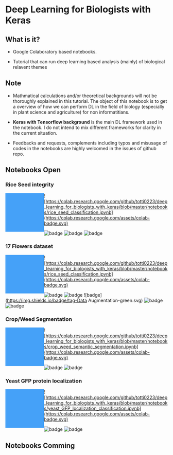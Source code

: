 # Deep Learning for Biologists with Keras



## What is it?

- Google Colaboratory based notebooks.

- Tutorial that can run deep learning based analysis  (mainly) of biological relavent themes

## Note

- Mathmatical calculations and/or theoretical backgrounds will not be thoroughly explained in this tutorial. The object of this notebook is to get a overview of how we can perform DL in the field of biology (especially in plant science and agriculture) for non informatitians.

- **Keras with Tensorflow background** is the main DL framework used in the notebook. I do not intend to mix different frameworks for clarity in the current situation.

- Feedbacks and requests, complements including typos and misusage of codes in the notebooks are highly welcomed in the issues of github repo.

  

## Notebooks Open

### Rice Seed integrity

<img src = "assets/image-20190115144920126.png" height="120px" ALIGN="left" /> ![https://colab.research.google.com/github/totti0223/deep_learning_for_biologists_with_keras/blob/master/notebooks/rice_seed_classification.ipynb](https://colab.research.google.com/assets/colab-badge.svg) 

![badge](https://img.shields.io/badge/type-classification-blue.svg) ![badge](https://img.shields.io/badge/tag-CNN-green.svg) ![badge](https://img.shields.io/badge/tag-comparison_with_classical_ML-green.svg)



### 17 Flowers dataset 

<img src = "assets/image-20190115144920126.png" height="120px" ALIGN="left" /> ![https://colab.research.google.com/github/totti0223/deep_learning_for_biologists_with_keras/blob/master/notebooks/rice_seed_classification.ipynb](https://colab.research.google.com/assets/colab-badge.svg) 

![badge](https://img.shields.io/badge/type-classification-blue.svg) ![badge](https://img.shields.io/badge/tag-CNN-green.svg) ![badge](https://img.shields.io/badge/tag-Data Augmentation-green.svg) ![badge](https://img.shields.io/badge/tag-Transfer_Learning-green.svg) ![badge](https://img.shields.io/badge/tag-Fine_Tuning-green.svg)



### Crop/Weed Segmentation

<img src = "assets/image-20190115144920126.png" height="120px" ALIGN="left" /> ![https://colab.research.google.com/github/totti0223/deep_learning_for_biologists_with_keras/blob/master/notebooks/crop_weed_semantic_segmentation.ipynb](https://colab.research.google.com/assets/colab-badge.svg) 

![badge](https://img.shields.io/badge/type-segmentation-blue.svg) ![badge](https://img.shields.io/badge/tag-UNet-green.svg)



### Yeast GFP protein localization

<img src = "assets/image-20190115144920126.png" height="120px" ALIGN="left" /> ![https://colab.research.google.com/github/totti0223/deep_learning_for_biologists_with_keras/blob/master/notebooks/yeast_GFP_localization_classification.ipynb](https://colab.research.google.com/assets/colab-badge.svg) 

![badge](https://img.shields.io/badge/type-classification-blue.svg) ![badge](https://img.shields.io/badge/tag-CNN-green.svg)



## Notebooks Comming

### 

